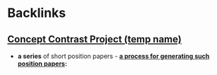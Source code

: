 
# Backlinks
## [Concept Contrast Project (temp name)](<Concept Contrast Project (temp name).md>)
- **a series** of short position papers
        - **[a process for generating such position papers](<a process for generating such position papers.md>):**

